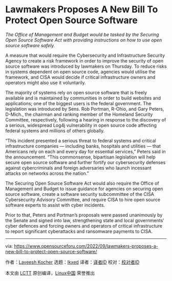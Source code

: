 [#]: subject: "Lawmakers Proposes A New Bill To Protect Open Source Software"
[#]: via: "https://www.opensourceforu.com/2022/09/lawmakers-proposes-a-new-bill-to-protect-open-source-software/"
[#]: author: "Laveesh Kocher https://www.opensourceforu.com/author/laveesh-kocher/"
[#]: collector: "lkxed"
[#]: translator: "littlebirdnest"
[#]: reviewer: " "
[#]: publisher: " "
[#]: url: " "

Lawmakers Proposes A New Bill To Protect Open Source Software
======
*The Office of Management and Budget would be tasked by the Securing Open Source Software Act with providing instructions on how to use open source software safely.*

A measure that would require the Cybersecurity and Infrastructure Security Agency to create a risk framework in order to improve the security of open source software was introduced by lawmakers on Thursday. To reduce risks in systems dependent on open source code, agencies would utilise the framework, and CISA would decide if critical infrastructure owners and operators might also use it voluntarily.

The majority of systems rely on open source software that is freely available and is maintained by communities in order to build websites and applications; one of the biggest users is the federal government. The legislation was introduced by Sens. Rob Portman, R-Ohio, and Gary Peters, D-Mich., the chairman and ranking member of the Homeland Security Committee, respectively, following a hearing in response to the discovery of a serious, widespread Log4j vulnerability in open source code affecting federal systems and millions of others globally.

“This incident presented a serious threat to federal systems and critical infrastructure companies — including banks, hospitals and utilities — that Americans rely on each and every day for essential services,” Peters said in the announcement. “This commonsense, bipartisan legislation will help secure open source software and further fortify our cybersecurity defenses against cybercriminals and foreign adversaries who launch incessant attacks on networks across the nation.”

The Securing Open Source Software Act would also require the Office of Management and Budget to issue guidance for agencies on securing open source software, create a software security subcommittee of the CISA Cybersecurity Advisory Committee, and require CISA to hire open source software experts to assist with cyber incidents.

Prior to that, Peters and Portman’s proposals were passed unanimously by the Senate and signed into law, strengthening state and local governments’ cyber defences and forcing owners and operators of critical infrastructure to report significant cyberattacks and ransomware payments to CISA.

--------------------------------------------------------------------------------

via: https://www.opensourceforu.com/2022/09/lawmakers-proposes-a-new-bill-to-protect-open-source-software/

作者：[Laveesh Kocher][a]
选题：[lkxed][b]
译者：[译者ID](https://github.com/译者ID)
校对：[校对者ID](https://github.com/校对者ID)

本文由 [LCTT](https://github.com/LCTT/TranslateProject) 原创编译，[Linux中国](https://linux.cn/) 荣誉推出

[a]: https://www.opensourceforu.com/author/laveesh-kocher/
[b]: https://github.com/lkxed
